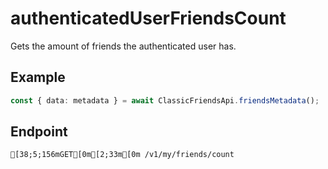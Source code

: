 
# authenticatedUserFriendsCount
Gets the amount of friends the authenticated user has.



## Example
```ts copy showLineNumbers
const { data: metadata } = await ClassicFriendsApi.friendsMetadata(); 
```



## Endpoint
```ansi
[38;5;156mGET[0m[2;33m[0m /v1/my/friends/count
```
  